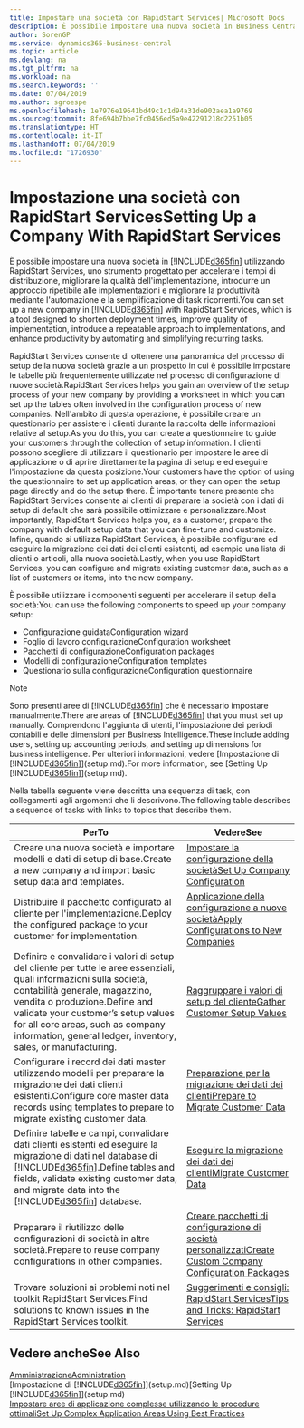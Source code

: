 ```yaml
---
title: Impostare una società con RapidStart Services| Microsoft Docs
description: È possibile impostare una nuova società in Business Central utilizzando RapidStart Services, uno strumento progettato per accelerare i tempi di distribuzione, migliorare la qualità dell'implementazione, introdurre un approccio ripetibile alle implementazioni e migliorare la produttività mediante l'automazione e la semplificazione di task ricorrenti.
author: SorenGP
ms.service: dynamics365-business-central
ms.topic: article
ms.devlang: na
ms.tgt_pltfrm: na
ms.workload: na
ms.search.keywords: ''
ms.date: 07/04/2019
ms.author: sgroespe
ms.openlocfilehash: 1e7976e19641bd49c1c1d94a31de902aea1a9769
ms.sourcegitcommit: 8fe694b7bbe7fc0456ed5a9e42291218d2251b05
ms.translationtype: HT
ms.contentlocale: it-IT
ms.lasthandoff: 07/04/2019
ms.locfileid: "1726930"
---
```

# <a name="setting-up-a-company-with-rapidstart-services"></a><span data-ttu-id="7d104-103">Impostazione una società con RapidStart Services</span><span class="sxs-lookup"><span data-stu-id="7d104-103">Setting Up a Company With RapidStart Services</span></span>
<span data-ttu-id="7d104-104">È possibile impostare una nuova società in [!INCLUDE[d365fin](includes/d365fin_md.md)] utilizzando RapidStart Services, uno strumento progettato per accelerare i tempi di distribuzione, migliorare la qualità dell'implementazione, introdurre un approccio ripetibile alle implementazioni e migliorare la produttività mediante l'automazione e la semplificazione di task ricorrenti.</span><span class="sxs-lookup"><span data-stu-id="7d104-104">You can set up a new company in [!INCLUDE[d365fin](includes/d365fin_md.md)] with RapidStart Services, which is a tool designed to shorten deployment times, improve quality of implementation, introduce a repeatable approach to implementations, and enhance productivity by automating and simplifying recurring tasks.</span></span>  

<span data-ttu-id="7d104-105">RapidStart Services consente di ottenere una panoramica del processo di setup della nuova società grazie a un prospetto in cui è possibile impostare le tabelle più frequentemente utilizzate nel processo di configurazione di nuove società.</span><span class="sxs-lookup"><span data-stu-id="7d104-105">RapidStart Services helps you gain an overview of the setup process of your new company by providing a worksheet in which you can set up the tables often involved in the configuration process of new companies.</span></span> <span data-ttu-id="7d104-106">Nell'ambito di questa operazione, è possibile creare un questionario per assistere i clienti durante la raccolta delle informazioni relative al setup.</span><span class="sxs-lookup"><span data-stu-id="7d104-106">As you do this, you can create a questionnaire to guide your customers through the collection of setup information.</span></span> <span data-ttu-id="7d104-107">I clienti possono scegliere di utilizzare il questionario per impostare le aree di applicazione o di aprire direttamente la pagina di setup e ed eseguire l'impostazione da questa posizione.</span><span class="sxs-lookup"><span data-stu-id="7d104-107">Your customers have the option of using the questionnaire to set up application areas, or they can open the setup page directly and do the setup there.</span></span> <span data-ttu-id="7d104-108">È importante tenere presente che RapidStart Services consente ai clienti di preparare la società con i dati di setup di default che sarà possibile ottimizzare e personalizzare.</span><span class="sxs-lookup"><span data-stu-id="7d104-108">Most importantly, RapidStart Services helps you, as a customer, prepare the company with default setup data that you can fine-tune and customize.</span></span> <span data-ttu-id="7d104-109">Infine, quando si utilizza RapidStart Services, è possibile configurare ed eseguire la migrazione dei dati dei clienti esistenti, ad esempio una lista di clienti o articoli, alla nuova società.</span><span class="sxs-lookup"><span data-stu-id="7d104-109">Lastly, when you use RapidStart Services, you can configure and migrate existing customer data, such as a list of customers or items, into the new company.</span></span>

<span data-ttu-id="7d104-110">È possibile utilizzare i componenti seguenti per accelerare il setup della società:</span><span class="sxs-lookup"><span data-stu-id="7d104-110">You can use the following components to speed up your company setup:</span></span>  

-   <span data-ttu-id="7d104-111">Configurazione guidata</span><span class="sxs-lookup"><span data-stu-id="7d104-111">Configuration wizard</span></span>  
-   <span data-ttu-id="7d104-112">Foglio di lavoro configurazione</span><span class="sxs-lookup"><span data-stu-id="7d104-112">Configuration worksheet</span></span>  
-   <span data-ttu-id="7d104-113">Pacchetti di configurazione</span><span class="sxs-lookup"><span data-stu-id="7d104-113">Configuration packages</span></span>  
-   <span data-ttu-id="7d104-114">Modelli di configurazione</span><span class="sxs-lookup"><span data-stu-id="7d104-114">Configuration templates</span></span>  
-   <span data-ttu-id="7d104-115">Questionario sulla configurazione</span><span class="sxs-lookup"><span data-stu-id="7d104-115">Configuration questionnaire</span></span>  

> [!Note]  
>  <span data-ttu-id="7d104-116">Sono presenti aree di [!INCLUDE[d365fin](includes/d365fin_md.md)] che è necessario impostare manualmente.</span><span class="sxs-lookup"><span data-stu-id="7d104-116">There are areas of [!INCLUDE[d365fin](includes/d365fin_md.md)] that you must set up manually.</span></span> <span data-ttu-id="7d104-117">Comprendono l'aggiunta di utenti, l'impostazione dei periodi contabili e delle dimensioni per Business Intelligence.</span><span class="sxs-lookup"><span data-stu-id="7d104-117">These include adding users, setting up accounting periods, and setting up dimensions for business intelligence.</span></span> <span data-ttu-id="7d104-118">Per ulteriori informazioni, vedere [Impostazione di [!INCLUDE[d365fin](includes/d365fin_md.md)]](setup.md).</span><span class="sxs-lookup"><span data-stu-id="7d104-118">For more information, see [Setting Up [!INCLUDE[d365fin](includes/d365fin_md.md)]](setup.md).</span></span>

 <span data-ttu-id="7d104-119">Nella tabella seguente viene descritta una sequenza di task, con collegamenti agli argomenti che li descrivono.</span><span class="sxs-lookup"><span data-stu-id="7d104-119">The following table describes a sequence of tasks with links to topics that describe them.</span></span>

|<span data-ttu-id="7d104-120">**Per**</span><span class="sxs-lookup"><span data-stu-id="7d104-120">**To**</span></span>|<span data-ttu-id="7d104-121">**Vedere**</span><span class="sxs-lookup"><span data-stu-id="7d104-121">**See**</span></span>|  
|------------|-------------|  
|<span data-ttu-id="7d104-122">Creare una nuova società e importare modelli e dati di setup di base.</span><span class="sxs-lookup"><span data-stu-id="7d104-122">Create a new company and import basic setup data and templates.</span></span>|[<span data-ttu-id="7d104-123">Impostare la configurazione della società</span><span class="sxs-lookup"><span data-stu-id="7d104-123">Set Up Company Configuration</span></span>](admin-set-up-company-configuration.md)|  
|<span data-ttu-id="7d104-124">Distribuire il pacchetto configurato al cliente per l'implementazione.</span><span class="sxs-lookup"><span data-stu-id="7d104-124">Deploy the configured package to your customer for implementation.</span></span>|[<span data-ttu-id="7d104-125">Applicazione della configurazione a nuove società</span><span class="sxs-lookup"><span data-stu-id="7d104-125">Apply Configurations to New Companies</span></span>](admin-apply-configuration-to-new-companies.md)|
|<span data-ttu-id="7d104-126">Definire e convalidare i valori di setup del cliente per tutte le aree essenziali, quali informazioni sulla società, contabilità generale, magazzino, vendita o produzione.</span><span class="sxs-lookup"><span data-stu-id="7d104-126">Define and validate your customer’s setup values for all core areas, such as company information, general ledger, inventory, sales, or manufacturing.</span></span>|[<span data-ttu-id="7d104-127">Raggruppare i valori di setup del cliente</span><span class="sxs-lookup"><span data-stu-id="7d104-127">Gather Customer Setup Values</span></span>](admin-gather-customer-setup-values.md)|  
|<span data-ttu-id="7d104-128">Configurare i record dei dati master utilizzando modelli per preparare la migrazione dei dati clienti esistenti.</span><span class="sxs-lookup"><span data-stu-id="7d104-128">Configure core master data records using templates to prepare to migrate existing customer data.</span></span>|[<span data-ttu-id="7d104-129">Preparazione per la migrazione dei dati dei clienti</span><span class="sxs-lookup"><span data-stu-id="7d104-129">Prepare to Migrate Customer Data</span></span>](admin-use-templates-to-prepare-customer-data-for-migration.md)|  
|<span data-ttu-id="7d104-130">Definire tabelle e campi, convalidare dati clienti esistenti ed eseguire la migrazione di dati nel database di [!INCLUDE[d365fin](includes/d365fin_md.md)].</span><span class="sxs-lookup"><span data-stu-id="7d104-130">Define tables and fields, validate existing customer data, and migrate data into the [!INCLUDE[d365fin](includes/d365fin_md.md)] database.</span></span>|[<span data-ttu-id="7d104-131">Eseguire la migrazione dei dati dei clienti</span><span class="sxs-lookup"><span data-stu-id="7d104-131">Migrate Customer Data</span></span>](admin-migrate-customer-data.md)|
|<span data-ttu-id="7d104-132">Preparare il riutilizzo delle configurazioni di società in altre società.</span><span class="sxs-lookup"><span data-stu-id="7d104-132">Prepare to reuse company configurations in other companies.</span></span>|[<span data-ttu-id="7d104-133">Creare pacchetti di configurazione di società personalizzati</span><span class="sxs-lookup"><span data-stu-id="7d104-133">Create Custom Company Configuration Packages</span></span>](admin-how-to-create-custom-company-configuration-packages.md)|
|<span data-ttu-id="7d104-134">Trovare soluzioni ai problemi noti nel toolkit RapidStart Services.</span><span class="sxs-lookup"><span data-stu-id="7d104-134">Find solutions to known issues in the RapidStart Services toolkit.</span></span>|[<span data-ttu-id="7d104-135">Suggerimenti e consigli: RapidStart Services</span><span class="sxs-lookup"><span data-stu-id="7d104-135">Tips and Tricks: RapidStart Services</span></span>](admin-tips-and-tricks-rapidstart-services.md)|  

## <a name="see-also"></a><span data-ttu-id="7d104-136">Vedere anche</span><span class="sxs-lookup"><span data-stu-id="7d104-136">See Also</span></span>  
[<span data-ttu-id="7d104-137">Amministrazione</span><span class="sxs-lookup"><span data-stu-id="7d104-137">Administration</span></span>](admin-setup-and-administration.md)  
<span data-ttu-id="7d104-138">[Impostazione di [!INCLUDE[d365fin](includes/d365fin_md.md)]](setup.md)</span><span class="sxs-lookup"><span data-stu-id="7d104-138">[Setting Up [!INCLUDE[d365fin](includes/d365fin_md.md)]](setup.md)</span></span>  
[<span data-ttu-id="7d104-139">Impostare aree di applicazione complesse utilizzando le procedure ottimali</span><span class="sxs-lookup"><span data-stu-id="7d104-139">Set Up Complex Application Areas Using Best Practices</span></span>](set-up-complex-application-areas-using-best-practices.md)   
